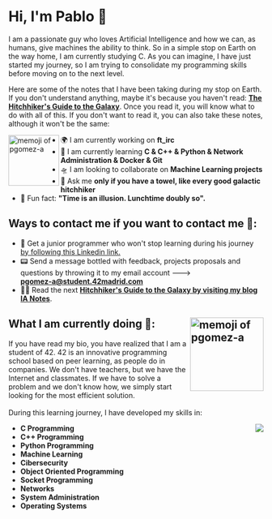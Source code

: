 # Hi, I'm Pablo 👋

<!--
**pgomez-a/pgomez-a** is a ✨ _special_ ✨ repository because its `README.md` (this file) appears on your GitHub profile. -->
I am a passionate guy who loves Artificial Intelligence and how we can, as humans, give machines the ability to think. So in a simple stop on Earth on the way home, I am currently studying C. As you can imagine, I have just started my journey, so I am trying to consolidate my programming skills before moving on to the next level.

Here are some of the notes that I have been taking during my stop on Earth. If you don't understand anything, maybe it's because you haven't read: <a href="https://www.casadellibro.com/libro-the-hitchhiker-s-guide-to-the-galaxy/9780345391803/1009645">**The Hitchhiker's Guide to the Galaxy**</a>. Once you read it, you will know what to do with all of this. If you don't want to read it, you can also take these notes, although it won't be the same: 

<a><img width="100" alt="memoji of pgomez-a" align= "left" src="https://user-images.githubusercontent.com/74931024/166304696-c78357f1-5c18-4f47-8886-721da80bc1e1.png"></a>

- 🌍 I am currently working on **ft_irc**</a>
- 🔭 I am currently learning **C & C++ & Python & Network Administration & Docker & Git**</a>
- 🛸 I am looking to collaborate on **Machine Learning projects**</a>
- 🧬 Ask me **only if you have a towel, like every good galactic hitchhiker**</a>
- 🚀 Fun fact: **"Time is an illusion. Lunchtime doubly so".**</a>

## Ways to contact me if you want to contact me 🤯:
- 🧠 Get a junior programmer who won't stop learning during his journey <a href="https://www.linkedin.com/in/pgomez-a/"> by following this Linkedin link.</a>
- 📟 Send a message bottled with feedback, projects proposals and questions by throwing it to my email account ---><br>**pgomez-a@student.42madrid.com**
- 😶‍🌫️ Read the next [**Hitchhiker's Guide to the Galaxy by visiting my blog IA Notes**](https://ia-notes.com/).

## What I am currently doing 🥸: <img width="145" alt="memoji of pgomez-a" align = "right" src="https://user-images.githubusercontent.com/74931024/166304124-f7b26524-b072-4b1b-822a-841af2ea4dda.png">
If you have read my bio, you have realized that I am a student of 42. 42 is an innovative programming school based on peer learning, as people do in companies. We don't have teachers, but we have the Internet and classmates. If we have to solve a problem and we don't know how, we simply start looking for the most efficient solution.<br><br>
During this learning journey, I have developed my skills in:

<img align="right" src="https://github-readme-stats.vercel.app/api/top-langs/?username=pgomez-a">

- **C Programming**
- **C++ Programming**
- **Python Programming**
- **Machine Learning**
- **Cibersecurity**
- **Object Oriented Programming**
- **Socket Programming**
- **Networks**
- **System Administration**
- **Operating Systems**
